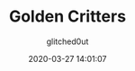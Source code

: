 ---
title: Golden Critters
description: Turns your hamster golden
icon: /uploads/texturepacks/goldenCritters.png
date: 2020-03-27 14:01:07
author:
  - glitched0ut
broken: true
code: eyJ2ZXJzaW9uIjoiMiIsIm5hbWUiOiJHb2xkZW4gQ3JpdHRlciIsImF1dGhvciI6IkdsaXRjaGVkMHV0IiwiZGVzY3JpcHRpb24iOiJUdXJucyBZb3VyIEhhbXBzdGVyIEdvbGRlbiEhIiwiaGFtc3RlciI6Imh0dHBzOi8vd3d3Lm1lZGlhZmlyZS5jb20vY29udmtleS9hYmFkL2NxZDFobHdpcWZsc3A2cHpnLmpwZyIsImRhdGUiOjE1ODUzMTMwMjM0NDIsInBhY2tWZXJzaW9uIjoiMC4xIn0=
---
